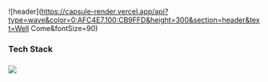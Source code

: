 ![header](https://capsule-render.vercel.app/api?type=wave&color=0:AFC4E7,100:CB9FFD&height=300&section=header&text=Well Come&fontSize=90)

<h3>Tech Stack<h3>

<img
  src="https://img.shields.io/badge/HTML5-E34F26?style=flat-square&logo=HTML5&logoColor=white"
/>
